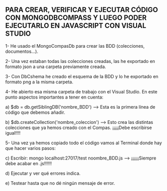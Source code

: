 ## PARA CREAR, VERIFICAR Y EJECUTAR  CÓDIGO CON MONGODBCOMPASS Y LUEGO PODER EJECUTARLO EN JAVASCRIPT CON VISUAL STUDIO

1- He usado el MongoCompasDb para crear las BDD (colecciones, documentos...).

2- Una vez estaban todas las colecciones creadas, las he exportado en formato json a una carpeta previamente creada.

3- Con DbCshema he creado el esquema de la BDD y lo he exportado en formato png a la misma carpeta.

4- He abierto esa misma carpeta de trabajo con el Visual Studio. En este punto aspectos importantes a tener en cuenta:

  a) $db = db.getSiblingDB('nombre_BDD') --> Esta es la primera línea de código que debemos añadir. 
  
  b) $db.createCollection('nombre_coleccion') --> Esto crea las distintas colecciones que ya hemos creado con el Compas. ¡¡¡¡¡Debe escribirse igual!!!!
  
5- Una vez ya hemos copiado todo el código vamos al Terminal donde hay que hacer varios pasos:
  
  c)	Escribir: mongo localhost:27017/test noombre_BDD.js --> ¡¡¡¡¡¡Siempre debe acabar en .js!!!!!!
  
  d)	Ejecutar y ver qué errores indica.
  
  e) Testear hasta que no dé ningún mensaje de error.
